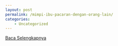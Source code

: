 ```yaml
---
layout: post
permalink: /mimpi-ibu-pacaran-dengan-orang-lain/
categories:
    - Uncategorized
---
```


[Baca Selengkapnya](/04)